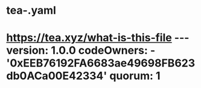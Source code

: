 # tea-.yaml
# https://tea.xyz/what-is-this-file --- version: 1.0.0 codeOwners:   - '0xEEB76192FA6683ae49698FB623db0ACa00E42334' quorum: 1
